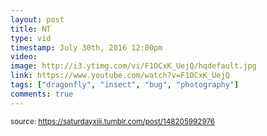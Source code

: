 ```yaml
---
layout: post
title: NT
type: vid
timestamp: July 30th, 2016 12:00pm
video: 
image: http://i3.ytimg.com/vi/F1OCxK_UejQ/hqdefault.jpg
link: https://www.youtube.com/watch?v=F1OCxK_UejQ
tags: ["dragonfly", "insect", "bug", "photography"]
comments: true
---
```

  
<small>source: https://saturdayxiii.tumblr.com/post/148205992976</small>